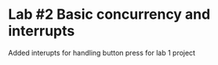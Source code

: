 # Lab #2 Basic concurrency and interrupts

Added interupts for handling button press for lab 1 project
